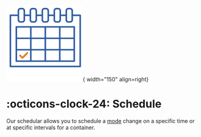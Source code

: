 ![Schedule](../images/application_schedule.png){ width="150" align=right}

# :octicons-clock-24: Schedule

Our schedular allows you to schedule a [mode](modes.md) change on a specific time or at specific intervals for a container.